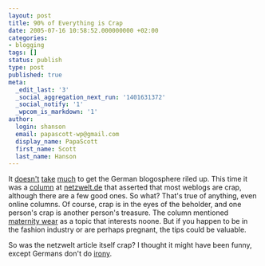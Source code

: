 ```yaml
---
layout: post
title: 90% of Everything is Crap
date: 2005-07-16 10:58:52.000000000 +02:00
categories:
- blogging
tags: []
status: publish
type: post
published: true
meta:
  _edit_last: '3'
  _social_aggregation_next_run: '1401631372'
  _social_notify: '1'
  _wpcom_is_markdown: '1'
author:
  login: shanson
  email: papascott-wp@gmail.com
  display_name: PapaScott
  first_name: Scott
  last_name: Hanson
---
```

<p>It <a href="http://www.olbertz.de/archives/000553.html" title="The blog that never sleeps - Lustige Kolumne">doesn't</a> <a href="http://lumma.de/eintrag.php?id=1879" title="Kolumnenm&uuml;llproduzent [Lummaland - das Weblog]">take</a> <a href="http://www.hebig.com/archives/003235.shtml" title="Beendet die wilde Web-Verschmutzung! by Heiko Hebig | hebig.com">much</a> to get the German blogosphere riled up. This time it was a <a href="http://www.netzwelt.de/news/71901_1-kolumne-stoppt-die-blogexhibitionisten.html" title="Kolumne: Stoppt die Blog-Exhibitionisten!">column</a> at <a href="http://www.netzwelt.de/" title="netzwelt.de - Computernews, Testberichte, Software und MP3 Downloads">netzwelt.de</a> that asserted that most weblogs are crap, although there are a few good ones. So what? That's true of anything, even online columns. Of course, crap is in the eyes of the beholder, and one person's crap is another person's treasure. The column mentioned <a href="http://umstandsmoden.blogg.de/" title="Umstandsmode, Schwangerschaft, Geburt und Stillen, Baby und Kind ...">maternity wear</a> as a topic that interests noone. But if you happen to be in the fashion industry or are perhaps pregnant, the tips could be valuable.</p>
<p>So was the netzwelt article itself crap? I thought it might have been funny, except Germans don't do <a href="http://lumma.de/eintrag.php?id=1873" title="UEK-Fanclub [Lummaland - das Weblog]">irony</a>.</p>

